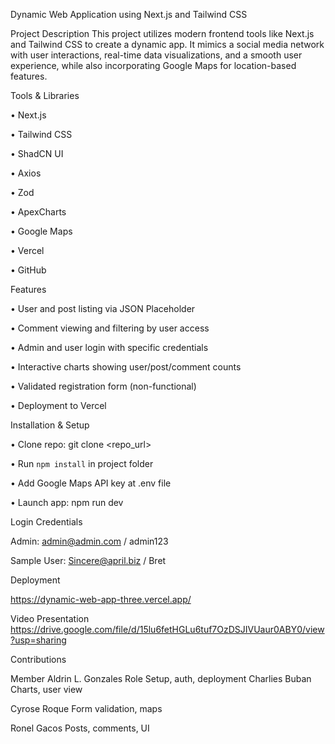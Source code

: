 Dynamic Web Application using Next.js and Tailwind CSS

Project Description
This project utilizes modern frontend tools like Next.js and Tailwind CSS to create a 
dynamic app. It mimics a social media network with user interactions, real-time data visualizations, and a 
smooth user experience, while also incorporating Google Maps for location-based features.

Tools & Libraries 

• Next.js

• Tailwind CSS 

• ShadCN UI 

• Axios 

• Zod 

• ApexCharts 

• Google Maps 

• Vercel 

• GitHub 


Features 

• User and post listing via JSON Placeholder 

• Comment viewing and filtering by user access 

• Admin and user login with specific credentials 

• Interactive charts showing user/post/comment counts 

• Validated registration form (non-functional) 

• Deployment to Vercel 


Installation & Setup 

• Clone repo: git clone <repo_url> 

• Run `npm install` in project folder 

• Add Google Maps API key at .env file 

• Launch app: npm run dev 


Login Credentials 

Admin: admin@admin.com / admin123 

Sample User: Sincere@april.biz / Bret 

Deployment 

https://dynamic-web-app-three.vercel.app/

Video Presentation
https://drive.google.com/file/d/15lu6fetHGLu6tuf7OzDSJIVUaur0ABY0/view?usp=sharing

Contributions

Member 
Aldrin L. Gonzales 
              Role Setup, auth, deployment 
Charlies Buban 
              Charts, user view 

Cyrose Roque 
              Form validation, maps 

Ronel Gacos 
              Posts, comments, UI
